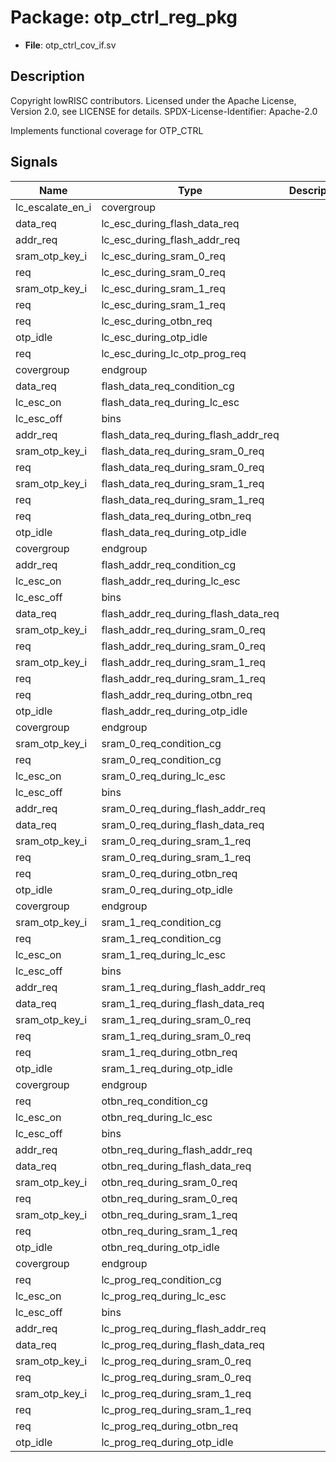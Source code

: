 # Package: otp_ctrl_reg_pkg

- **File**: otp_ctrl_cov_if.sv
## Description

 Copyright lowRISC contributors.
 Licensed under the Apache License, Version 2.0, see LICENSE for details.
 SPDX-License-Identifier: Apache-2.0

 Implements functional coverage for OTP_CTRL


## Signals

| Name             | Type                                 | Description |
| ---------------- | ------------------------------------ | ----------- |
| lc_escalate_en_i | covergroup                           |             |
| data_req         | lc_esc_during_flash_data_req         |             |
| addr_req         | lc_esc_during_flash_addr_req         |             |
| sram_otp_key_i   | lc_esc_during_sram_0_req             |             |
| req              | lc_esc_during_sram_0_req             |             |
| sram_otp_key_i   | lc_esc_during_sram_1_req             |             |
| req              | lc_esc_during_sram_1_req             |             |
| req              | lc_esc_during_otbn_req               |             |
| otp_idle         | lc_esc_during_otp_idle               |             |
| req              | lc_esc_during_lc_otp_prog_req        |             |
| covergroup       | endgroup                             |             |
| data_req         | flash_data_req_condition_cg          |             |
| lc_esc_on        | flash_data_req_during_lc_esc         |             |
| lc_esc_off       | bins                                 |             |
| addr_req         | flash_data_req_during_flash_addr_req |             |
| sram_otp_key_i   | flash_data_req_during_sram_0_req     |             |
| req              | flash_data_req_during_sram_0_req     |             |
| sram_otp_key_i   | flash_data_req_during_sram_1_req     |             |
| req              | flash_data_req_during_sram_1_req     |             |
| req              | flash_data_req_during_otbn_req       |             |
| otp_idle         | flash_data_req_during_otp_idle       |             |
| covergroup       | endgroup                             |             |
| addr_req         | flash_addr_req_condition_cg          |             |
| lc_esc_on        | flash_addr_req_during_lc_esc         |             |
| lc_esc_off       | bins                                 |             |
| data_req         | flash_addr_req_during_flash_data_req |             |
| sram_otp_key_i   | flash_addr_req_during_sram_0_req     |             |
| req              | flash_addr_req_during_sram_0_req     |             |
| sram_otp_key_i   | flash_addr_req_during_sram_1_req     |             |
| req              | flash_addr_req_during_sram_1_req     |             |
| req              | flash_addr_req_during_otbn_req       |             |
| otp_idle         | flash_addr_req_during_otp_idle       |             |
| covergroup       | endgroup                             |             |
| sram_otp_key_i   | sram_0_req_condition_cg              |             |
| req              | sram_0_req_condition_cg              |             |
| lc_esc_on        | sram_0_req_during_lc_esc             |             |
| lc_esc_off       | bins                                 |             |
| addr_req         | sram_0_req_during_flash_addr_req     |             |
| data_req         | sram_0_req_during_flash_data_req     |             |
| sram_otp_key_i   | sram_0_req_during_sram_1_req         |             |
| req              | sram_0_req_during_sram_1_req         |             |
| req              | sram_0_req_during_otbn_req           |             |
| otp_idle         | sram_0_req_during_otp_idle           |             |
| covergroup       | endgroup                             |             |
| sram_otp_key_i   | sram_1_req_condition_cg              |             |
| req              | sram_1_req_condition_cg              |             |
| lc_esc_on        | sram_1_req_during_lc_esc             |             |
| lc_esc_off       | bins                                 |             |
| addr_req         | sram_1_req_during_flash_addr_req     |             |
| data_req         | sram_1_req_during_flash_data_req     |             |
| sram_otp_key_i   | sram_1_req_during_sram_0_req         |             |
| req              | sram_1_req_during_sram_0_req         |             |
| req              | sram_1_req_during_otbn_req           |             |
| otp_idle         | sram_1_req_during_otp_idle           |             |
| covergroup       | endgroup                             |             |
| req              | otbn_req_condition_cg                |             |
| lc_esc_on        | otbn_req_during_lc_esc               |             |
| lc_esc_off       | bins                                 |             |
| addr_req         | otbn_req_during_flash_addr_req       |             |
| data_req         | otbn_req_during_flash_data_req       |             |
| sram_otp_key_i   | otbn_req_during_sram_0_req           |             |
| req              | otbn_req_during_sram_0_req           |             |
| sram_otp_key_i   | otbn_req_during_sram_1_req           |             |
| req              | otbn_req_during_sram_1_req           |             |
| otp_idle         | otbn_req_during_otp_idle             |             |
| covergroup       | endgroup                             |             |
| req              | lc_prog_req_condition_cg             |             |
| lc_esc_on        | lc_prog_req_during_lc_esc            |             |
| lc_esc_off       | bins                                 |             |
| addr_req         | lc_prog_req_during_flash_addr_req    |             |
| data_req         | lc_prog_req_during_flash_data_req    |             |
| sram_otp_key_i   | lc_prog_req_during_sram_0_req        |             |
| req              | lc_prog_req_during_sram_0_req        |             |
| sram_otp_key_i   | lc_prog_req_during_sram_1_req        |             |
| req              | lc_prog_req_during_sram_1_req        |             |
| req              | lc_prog_req_during_otbn_req          |             |
| otp_idle         | lc_prog_req_during_otp_idle          |             |
